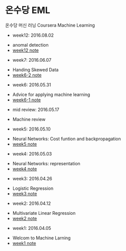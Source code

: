 # 온수당 EML
온수당 머신 러닝
Coursera Machine Learning 


* week12: 2016.08.02
 - anomal detection 
 - [week12 note](http://www.slideshare.net/hephaex/emt-machine-learning-12th-weeks-anomaly-detection)

* week7: 2016.06.07
 - Handing Skewed Data
 - [week6-2 note](https://github.com/hephaex/ML_class/blob/master/week6-2.md)
 
* week6: 2016.05.31
 - Advice for applying machine learning
 - [week6-1 note](https://github.com/hephaex/ML_class/blob/master/week6-1.md)

* mid review:  2016.05.17
 - Machine review

* week5: 2016.05.10
 - Neural Networks: Cost funtion and backpropagation 
 - [week5 note](https://github.com/hephaex/ML_class/blob/master/week5.md)

* week4: 2016.05.03
 - Neural Networks: representation
 - [week4 note](https://github.com/hephaex/ML_class/blob/master/week4.md)

* week3: 2016.04.26
 - Logistic Regression
 - [week3 note](https://github.com/hephaex/ML_class/blob/master/week3.md)

* week2: 2016.04.12
 - Multivariate Linear Regression
 - [week2 note](https://github.com/hephaex/ML_class/blob/master/week2.md)

* week1: 2016.04.05
 - Welcom to Machine Larning
 - [week1 note](https://github.com/hephaex/ML_class/blob/master/week1.md)
